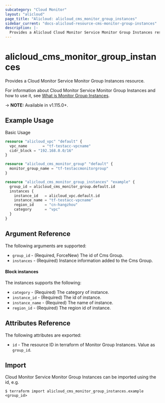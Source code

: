 ```yaml
---
subcategory: "Cloud Monitor"
layout: "alicloud"
page_title: "Alicloud: alicloud_cms_monitor_group_instances"
sidebar_current: "docs-alicloud-resource-cms-monitor-group-instances"
description: |-
  Provides a Alicloud Cloud Monitor Service Monitor Group Instances resource.
---
```


# alicloud\_cms\_monitor\_group\_instances

Provides a Cloud Monitor Service Monitor Group Instances resource.

For information about Cloud Monitor Service Monitor Group Instances and how to use it, see [What is Monitor Group Instances](https://www.alibabacloud.com/help/en/doc-detail/115031.htm).

-> **NOTE:** Available in v1.115.0+.

## Example Usage

Basic Usage

```terraform
resource "alicloud_vpc" "default" {
  vpc_name       = "tf-testacc-vpcname"
  cidr_block = "192.168.0.0/16"
}

resource "alicloud_cms_monitor_group" "default" {
  monitor_group_name = "tf-testaccmonitorgroup"
}

resource "alicloud_cms_monitor_group_instances" "example" {
  group_id = alicloud_cms_monitor_group.default.id
  instances {
    instance_id   = alicloud_vpc.default.id
    instance_name = "tf-testacc-vpcname"
    region_id     = "cn-hangzhou"
    category      = "vpc"
  }
}
```

## Argument Reference

The following arguments are supported:

* `group_id` - (Required, ForceNew) The id of Cms Group.
* `instances` - (Required) Instance information added to the Cms Group.

#### Block instances

The instances supports the following: 

* `category` - (Required) The category of instance.
* `instance_id` - (Required) The id of instance.
* `instance_name` - (Required) The name of instance.
* `region_id` - (Required) The region id of instance.

## Attributes Reference

The following attributes are exported:

* `id` - The resource ID in terraform of Monitor Group Instances. Value as `group_id`.

## Import

Cloud Monitor Service Monitor Group Instances can be imported using the id, e.g.

```
$ terraform import alicloud_cms_monitor_group_instances.example <group_id>
```